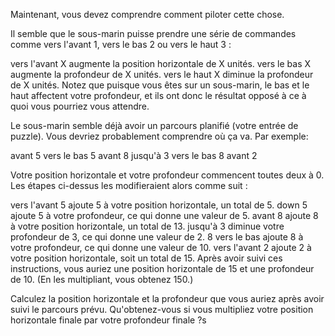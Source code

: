 Maintenant, vous devez comprendre comment piloter cette chose.

Il semble que le sous-marin puisse prendre une série de commandes comme vers l'avant 1, vers le bas 2 ou vers le haut 3 :

vers l'avant X augmente la position horizontale de X unités.
vers le bas X augmente la profondeur de X unités.
vers le haut X diminue la profondeur de X unités.
Notez que puisque vous êtes sur un sous-marin, le bas et le haut affectent votre profondeur, et ils ont donc le résultat opposé à ce à quoi vous pourriez vous attendre.

Le sous-marin semble déjà avoir un parcours planifié (votre entrée de puzzle). Vous devriez probablement comprendre où ça va. Par exemple:

avant 5
vers le bas 5
avant 8
jusqu'à 3
vers le bas 8
avant 2

Votre position horizontale et votre profondeur commencent toutes deux à 0. Les étapes ci-dessus les modifieraient alors comme suit :

vers l'avant 5 ajoute 5 à votre position horizontale, un total de 5.
down 5 ajoute 5 à votre profondeur, ce qui donne une valeur de 5.
avant 8 ajoute 8 à votre position horizontale, un total de 13.
jusqu'à 3 diminue votre profondeur de 3, ce qui donne une valeur de 2.
8 vers le bas ajoute 8 à votre profondeur, ce qui donne une valeur de 10.
vers l'avant 2 ajoute 2 à votre position horizontale, soit un total de 15.
Après avoir suivi ces instructions, vous auriez une position horizontale de 15 et une profondeur de 10. (En les multipliant, vous obtenez 150.)

Calculez la position horizontale et la profondeur que vous auriez après avoir suivi le parcours prévu. Qu'obtenez-vous si vous multipliez votre position horizontale finale par votre profondeur finale ?s

